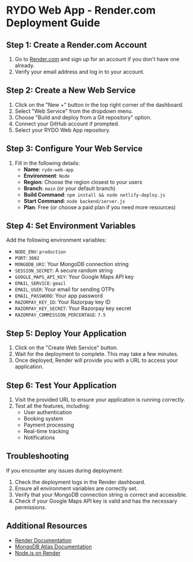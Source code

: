 # RYDO Web App - Render.com Deployment Guide

## Step 1: Create a Render.com Account
1. Go to [Render.com](https://render.com) and sign up for an account if you don't have one already.
2. Verify your email address and log in to your account.

## Step 2: Create a New Web Service
1. Click on the "New +" button in the top right corner of the dashboard.
2. Select "Web Service" from the dropdown menu.
3. Choose "Build and deploy from a Git repository" option.
4. Connect your GitHub account if prompted.
5. Select your RYDO Web App repository.

## Step 3: Configure Your Web Service
1. Fill in the following details:
   - **Name**: `rydo-web-app`
   - **Environment**: `Node`
   - **Region**: Choose the region closest to your users
   - **Branch**: `main` (or your default branch)
   - **Build Command**: `npm install && node netlify-deploy.js`
   - **Start Command**: `node backend/server.js`
   - **Plan**: Free (or choose a paid plan if you need more resources)

## Step 4: Set Environment Variables
Add the following environment variables:
- `NODE_ENV`: `production`
- `PORT`: `3002`
- `MONGODB_URI`: Your MongoDB connection string
- `SESSION_SECRET`: A secure random string
- `GOOGLE_MAPS_API_KEY`: Your Google Maps API key
- `EMAIL_SERVICE`: `gmail`
- `EMAIL_USER`: Your email for sending OTPs
- `EMAIL_PASSWORD`: Your app password
- `RAZORPAY_KEY_ID`: Your Razorpay key ID
- `RAZORPAY_KEY_SECRET`: Your Razorpay key secret
- `RAZORPAY_COMMISSION_PERCENTAGE`: `7.5`

## Step 5: Deploy Your Application
1. Click on the "Create Web Service" button.
2. Wait for the deployment to complete. This may take a few minutes.
3. Once deployed, Render will provide you with a URL to access your application.

## Step 6: Test Your Application
1. Visit the provided URL to ensure your application is running correctly.
2. Test all the features, including:
   - User authentication
   - Booking system
   - Payment processing
   - Real-time tracking
   - Notifications

## Troubleshooting
If you encounter any issues during deployment:
1. Check the deployment logs in the Render dashboard.
2. Ensure all environment variables are correctly set.
3. Verify that your MongoDB connection string is correct and accessible.
4. Check if your Google Maps API key is valid and has the necessary permissions.

## Additional Resources
- [Render Documentation](https://render.com/docs)
- [MongoDB Atlas Documentation](https://docs.atlas.mongodb.com/)
- [Node.js on Render](https://render.com/docs/deploy-node-express-app)

